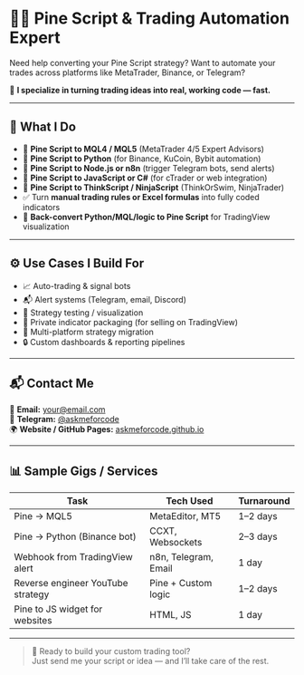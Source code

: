 # 👨‍💻 Pine Script & Trading Automation Expert

Need help converting your Pine Script strategy? Want to automate your trades across platforms like MetaTrader, Binance, or Telegram?

🎯 **I specialize in turning trading ideas into real, working code — fast.**

---

## 💼 What I Do

- 🔁 **Pine Script to MQL4 / MQL5** (MetaTrader 4/5 Expert Advisors)
- 🔁 **Pine Script to Python** (for Binance, KuCoin, Bybit automation)
- 🔁 **Pine Script to Node.js or n8n** (trigger Telegram bots, send alerts)
- 🔁 **Pine Script to JavaScript or C#** (for cTrader or web integration)
- 🔁 **Pine Script to ThinkScript / NinjaScript** (ThinkOrSwim, NinjaTrader)
- ✅ Turn **manual trading rules or Excel formulas** into fully coded indicators
- 🔁 **Back-convert Python/MQL/logic to Pine Script** for TradingView visualization

---

## ⚙️ Use Cases I Build For

- 📈 Auto-trading & signal bots
- 📬 Alert systems (Telegram, email, Discord)
- 🧠 Strategy testing / visualization
- 💼 Private indicator packaging (for selling on TradingView)
- 🔁 Multi-platform strategy migration
- 🔒 Custom dashboards & reporting pipelines

---

## 📬 Contact Me

📧 **Email:** your@email.com  
💬 **Telegram:** [@askmeforcode](https://t.me/askmeforcode)  
🌍 **Website / GitHub Pages:** [askmeforcode.github.io](https://askmeforcode.github.io)

---

## 📊 Sample Gigs / Services

| Task                                 | Tech Used             | Turnaround  |
|--------------------------------------|------------------------|--------------|
| Pine → MQL5                          | MetaEditor, MT5        | 1–2 days     |
| Pine → Python (Binance bot)          | CCXT, Websockets       | 2–3 days     |
| Webhook from TradingView alert       | n8n, Telegram, Email   | 1 day        |
| Reverse engineer YouTube strategy    | Pine + Custom logic    | 1–2 days     |
| Pine to JS widget for websites       | HTML, JS               | 1 day        |

---

> 💬 Ready to build your custom trading tool?  
> Just send me your script or idea — and I’ll take care of the rest.
